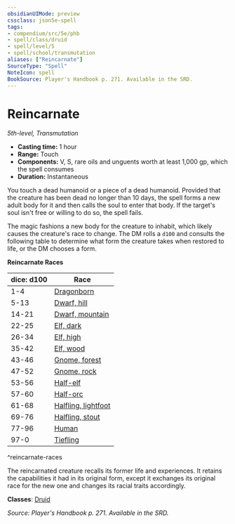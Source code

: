 ```yaml
---
obsidianUIMode: preview
cssclass: json5e-spell
tags:
- compendium/src/5e/phb
- spell/class/druid
- spell/level/5
- spell/school/transmutation
aliases: ["Reincarnate"]
SourceType: "Spell"
NoteIcon: spell
BookSource: Player's Handbook p. 271. Available in the SRD.
---
```

# Reincarnate
*5th-level, Transmutation*  

- **Casting time:** 1 hour
- **Range:** Touch
- **Components:** V, S, rare oils and unguents worth at least 1,000 gp, which the spell consumes
- **Duration:** Instantaneous

You touch a dead humanoid or a piece of a dead humanoid. Provided that the creature has been dead no longer than 10 days, the spell forms a new adult body for it and then calls the soul to enter that body. If the target's soul isn't free or willing to do so, the spell fails.

The magic fashions a new body for the creature to inhabit, which likely causes the creature's race to change. The DM rolls a `d100` and consults the following table to determine what form the creature takes when restored to life, or the DM chooses a form.

**Reincarnate Races**

| dice: d100 | Race |
|------------|------|
| 1-4 | [Dragonborn](/3-Mechanics/CLI/races/dragonborn.md) |
| 5-13 | [Dwarf, hill](/3-Mechanics/CLI/races/dwarf-hill.md) |
| 14-21 | [Dwarf, mountain](/3-Mechanics/CLI/races/dwarf-mountain.md) |
| 22-25 | [Elf, dark](/3-Mechanics/CLI/races/elf-drow.md) |
| 26-34 | [Elf, high](/3-Mechanics/CLI/races/elf-high.md) |
| 35-42 | [Elf, wood](/3-Mechanics/CLI/races/elf-wood.md) |
| 43-46 | [Gnome, forest](/3-Mechanics/CLI/races/gnome-forest.md) |
| 47-52 | [Gnome, rock](/3-Mechanics/CLI/races/gnome-rock.md) |
| 53-56 | [Half-elf](/3-Mechanics/CLI/races/half-elf.md) |
| 57-60 | [Half-orc](/3-Mechanics/CLI/races/half-orc.md) |
| 61-68 | [Halfling, lightfoot](/3-Mechanics/CLI/races/halfling-lightfoot.md) |
| 69-76 | [Halfling, stout](/3-Mechanics/CLI/races/halfling-stout.md) |
| 77-96 | [Human](/3-Mechanics/CLI/races/human.md) |
| 97-0 | [Tiefling](/3-Mechanics/CLI/races/tiefling.md) |
^reincarnate-races

The reincarnated creature recalls its former life and experiences. It retains the capabilities it had in its original form, except it exchanges its original race for the new one and changes its racial traits accordingly.

**Classes**: [Druid](/3-Mechanics/CLI/classes/druid.md)

*Source: Player's Handbook p. 271. Available in the SRD.*